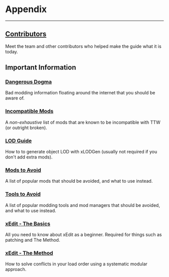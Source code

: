 ﻿# Appendix
---
## [Contributors](contributors)
Meet the team and other contributors who helped make the guide what it is today.
## Important Information
### [Dangerous Dogma](dogma)
Bad modding information floating around the internet that you should be aware of.
### [Incompatible Mods](incompatible)
A _non-exhaustive_ list of mods that are known to be incompatible with TTW (or outright broken).
### [LOD Guide](https://vivanewvegas.moddinglinked.com/lod.html)
How to to generate object LOD with xLODGen (usually not required if you don't add extra mods).
### [Mods to Avoid](mods-avoid)
A list of popular mods that should be avoided, and what to use instead.
### [Tools to Avoid](tools-avoid)
A list of popular modding tools and mod managers that should be avoided, and what to use instead.
### [xEdit - The Basics](xedit)
All you need to know about xEdit as a beginner.
Required for things such as patching and The Method.
### [xEdit - The Method](themethod)
How to solve conflicts in your load order using a systematic modular approach.
